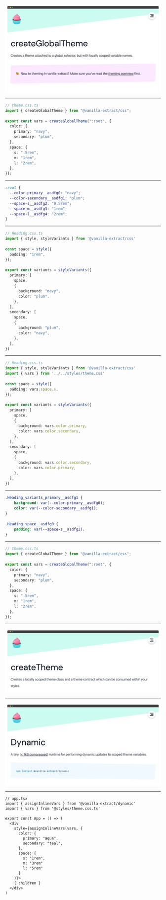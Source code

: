 
<img src="/assets/ve-createglobaltheme.png" />

<!-- That's all great, but I'm still hard coding my color and spacing values. I don't like that, let's ameliorate that.

Vanilla extract has several APIs and some additional libraries that help deal with tokens and theming.

We're not going to cover all of these today, but let's first look at the createGlobalTheme function. -->


---

```ts {1|2|4|5-8|9-13}
// theme.css.ts
import { createGlobalTheme } from "@vanilla-extract/css";

export const vars = createGlobalTheme(":root", {
  color: {
    primary: "navy",
    secondary: "plum",
  },
  space: {
    s: ".5rem",
    m: "1rem",
    l: "2rem",
  },
});
```

<!-- let's take a look at what this looks like. Here I've created a theme.css.ts class, so this will run at build time.

click

I'll import the createGlobalTheme function

click

then I'll export a const called vars, which is sort of an arbitrary name, but one that has taken hold in the vanilla-extract community as short for an object that maps to a set of CSS-variables, which is what this createGlobalTheme function will return.

First param will be an element to define those CSS variables on, it's common to use the root element.

click 

then we'll define our vars object structure. This is also relatively arbitrary, but for organization, we'll define a color key with an object containing all the tokens we want to use as keys and the value those tokens should map to.

click

we'll do the same for our spacing tokens and values -->

---

```css {all|2-3|4-6}
:root {
  --color-primary__asdfg0: "navy";
  --color-secondary__asdfg1: "plum";
  --space-s__asdfg2: "0.5rem";
  --space-m__asdfg3: "1rem";
  --space-l__asdfg4: "2rem";
}
```

<!-- Here is the generated CSS. You can see it's a bunch of CSS variables on the root element. These variables are all hashed and in dev builds the name of the tokens will follow the structure of the keys in the object we supplied.

click

you can see we have our 2 CSS variables for each of our navy and plum color

click

and a CSS variable for each of our 3 spacing values.
 -->

---

```ts
// Heading.css.ts
import { style, styleVariants } from '@vanilla-extract/css'

const space = style({
  padding: "1rem",
});

export const variants = styleVariants({
  primary: [
    space,
    {
      background: "navy",
      color: "plum",
    },
  ],
  secondary: [
    space,
    {
      background: "plum",
      color: "navy",
    },
  ],
})
```

<!-- now we can go back to our Heading.css.ts file -->

---

```ts {3|6|13-14,20-21}
// Heading.css.ts
import { style, styleVariants } from '@vanilla-extract/css'
import { vars } from '../../styles/theme.css'

const space = style({
  padding: vars.space.s,
});

export const variants = styleVariants({
  primary: [
    space,
    {
      background: vars.color.primary,
      color: vars.color.secondary,
    },
  ],
  secondary: [
    space,
    {
      background: vars.color.secondary,
      color: vars.color.primary,
    },
  ],
})
```

<!-- import our vars from our theme

click

replace our hardcoded 1rem value with our space key off the vars object

click 

do the same with our color tokens -->

--- 

```css
.Heading_variants_primary__asdfg1 {
    background: var(--color-primary__asdfg0);
    color: var(--color-secondary__asdfg1);
}

.Heading_space__asdfg0 {
    padding: var(--space-s__asdfg2);
}
```

<!-- When we look at the browser we'll see that our styleVariants classes now reference our CSS variable to supply the color and spacing values -->

---

```ts
// theme.css.ts
import { createGlobalTheme } from "@vanilla-extract/css";

export const vars = createGlobalTheme(":root", {
  color: {
    primary: "navy",
    secondary: "plum",
  },
  space: {
    s: ".5rem",
    m: "1rem",
    l: "2rem",
  },
});
```

<!-- like I said this is just one function vanilla-extract has for abstracting themes -->

---

<img src="/assets/ve-createtheme.png" />

<!--
They also have create theme, which uses the vars structure you supply to define a theme contract all the other themes have to adhere to.

That contract will be enforced by TS.

It also returns a generated root class for each theme, so you can swap between themes by swapping that class 
-->

---

<img src="/assets/ve-dynamic.png" />

<!--
There's also this dynamic library that allows you to swap values assigned to the "vars" CSS variables at runtime
-->

---

```tsx {1-2|3|7-17|all}
// app.tsx
import { assignInlineVars } from '@vanilla-extract/dynamic'
import { vars } from '@styles/theme.css.ts'

export const App = () => (
  <div
    style={assignInlineVars(vars, {
      color: {
        primary: "aqua",
        secondary: "teal",
      },
      space: {
        s: "1rem",
        m: "3rem"
        l: "5rem"
      }
    )}>
    { children }
  </div>
)

```

<!--
Basically this allows you to import assignInline vars from vanilla-extract dynamic package

click

import your vars from your theme file

click

then use assignInlineVars to overwrite your vars values. TS will ensure you follow the same object structure

click

super useful if you have to support dozens or hundreds of these where it's impractical to define all the themes at build time and ship them to the browser.

Also useful for creating "preview" interfaces where components immediately change their appearance based on values input in the client, such as a theming admin dashboard. -->